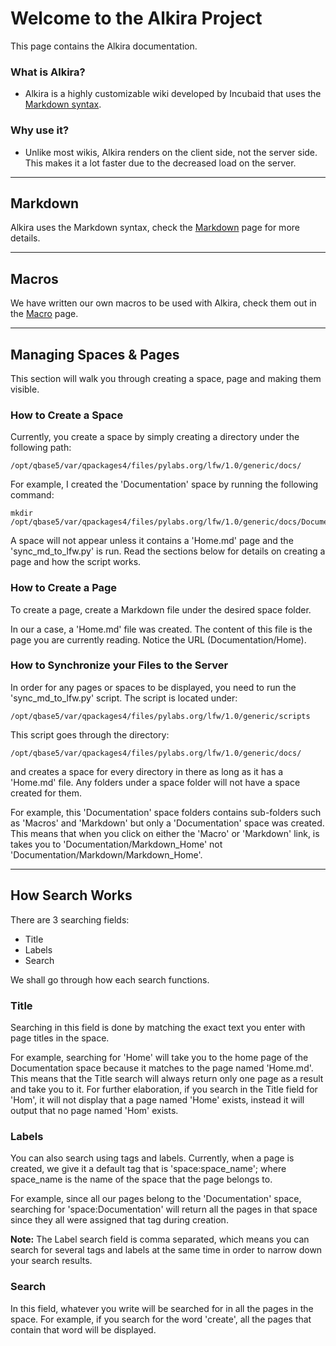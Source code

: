 # Welcome to the Alkira Project

This page contains the Alkira documentation.

### What is Alkira?

* Alkira is a highly customizable wiki developed by Incubaid that uses the [Markdown syntax](http://daringfireball.net/projects/markdown/syntax).

### Why use it?

* Unlike most wikis, Alkira renders on the client side, not the server side. This makes it a lot faster due to the decreased load on the server.

- - -

## Markdown

Alkira uses the Markdown syntax, check the [Markdown](/sampleapp/#/alkiradocs/Markdown_Home) page for more details.

- - -

## Macros

We have written our own macros to be used with Alkira, check them out in the [Macro](/sampleapp/#/alkiradocs/Macros_Home) page.

- - -

## Managing Spaces & Pages

This section will walk you through creating a space, page and making them visible.

### How to Create a Space

Currently, you create a space by simply creating a directory under the following path:

    /opt/qbase5/var/qpackages4/files/pylabs.org/lfw/1.0/generic/docs/

For example, I created the 'Documentation' space by running the following command:

    mkdir /opt/qbase5/var/qpackages4/files/pylabs.org/lfw/1.0/generic/docs/Documentation

A space will not appear unless it contains a 'Home.md' page and the 'sync\_md\_to\_lfw.py' is run. Read the sections below for details on creating a page and how the script works.

### How to Create a Page

To create a page, create a Markdown file under the desired space folder.

In our a case, a 'Home.md' file was created. The content of this file is the page you are currently reading. Notice the URL (Documentation/Home).

### How to Synchronize your Files to the Server

In order for any pages or spaces to be displayed, you need to run the 'sync\_md\_to\_lfw.py' script. The script is located under:

    /opt/qbase5/var/qpackages4/files/pylabs.org/lfw/1.0/generic/scripts

This script goes through the directory:

    /opt/qbase5/var/qpackages4/files/pylabs.org/lfw/1.0/generic/docs/

and creates a space for every directory in there as long as it has a 'Home.md' file. Any folders under a space folder will not have a space created for them.

For example, this 'Documentation' space folders contains sub-folders such as 'Macros' and 'Markdown' but only a 'Documentation' space was created. This means that when you click on either the 'Macro' or 'Markdown' link, is takes you to 'Documentation/Markdown\_Home' not 'Documentation/Markdown/Markdown\_Home'.

- - -

## How Search Works

There are 3 searching fields:

* Title
* Labels
* Search

We shall go through how each search functions.

### Title

Searching in this field is done by matching the exact text you enter with page titles in the space.

For example, searching for 'Home' will take you to the home page of the Documentation space because it matches to the page named 'Home.md'. This means that the Title search will always return only one page as a result and take you to it. For further elaboration, if you search in the Title field for 'Hom', it will not display that a page named 'Home' exists, instead it will output that no page named 'Hom' exists.

### Labels

You can also search using tags and labels. Currently, when a page is created, we give it a default tag that is 'space:space\_name'; where space\_name is the name of the space that the page belongs to.

For example, since all our pages belong to the 'Documentation' space, searching for 'space:Documentation' will return all the pages in that space since they all were assigned that tag during creation.

__Note:__ The Label search field is comma separated, which means you can search for several tags and labels at the same time in order to narrow down your search results.

### Search

In this field, whatever you write will be searched for in all the pages in the space. For example, if you search for the word 'create', all the pages that contain that word will be displayed.
